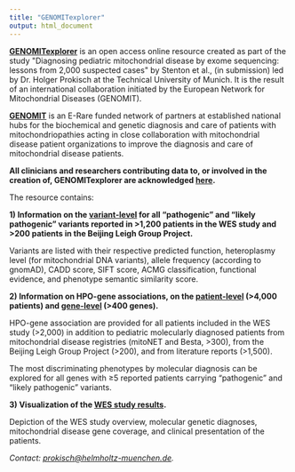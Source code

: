 ```yaml
---
title: "GENOMITexplorer"
output: html_document
---
```


**<a href="https://prokischlab.github.io/GENOMITexplorer/" target="_blank">GENOMITexplorer</a>** is an open access online resource created as part of the study "Diagnosing pediatric mitochondrial disease by exome sequencing: lessons from 2,000 suspected cases" by Stenton et al., (in submission) led by Dr. Holger Prokisch at the Technical University of Munich. It is the result of an international collaboration initiated by the European Network for Mitochondrial Diseases (GENOMIT).

**<a href="https://genomit.eu" target="_blank">GENOMIT</a>** is an E-Rare funded network of partners at established national hubs for the biochemical and genetic diagnosis and care of patients with mitochondriopathies acting in close collaboration with mitochondrial disease patient organizations to improve the diagnosis and care of mitochondrial disease patients.

**All clinicians and researchers contributing data to, or involved in the creation of, GENOMITexplorer are acknowledged <a href="https://prokischlab.github.io/GENOMITexplorer/#Scripts_all_contributors_contributors.html" target="_blank">here</a>.**

The resource contains:

**1) Information on the <a href="https://prokischlab.github.io/GENOMITexplorer/#Scripts_genetic_variants_disease_causing_variants.html" target="_blank">variant-level</a> for all “pathogenic” and “likely pathogenic” variants reported in >1,200 patients in the WES study and >200 patients in the Beijing Leigh Group Project.**

Variants are listed with their respective predicted function, heteroplasmy level (for mitochondrial DNA variants), allele frequency (according to gnomAD), CADD score, SIFT score, ACMG classification, functional evidence, and phenotype semantic similarity score.

**2) Information on HPO-gene associations, on the <a href="https://prokischlab.github.io/GENOMITexplorer/#Scripts_HPO_associations_patient_level_patient_level.html" target="_blank">patient-level</a> (>4,000 patients) and <a href="https://prokischlab.github.io/GENOMITexplorer/#Scripts_HPO_associations_gene_level_all_genes_summary.html" target="_blank">gene-level</a> (>400 genes).**

HPO-gene association are provided for all patients included in the WES study (>2,000) in addition to pediatric molecularly diagnosed patients from mitochondrial disease registries (mitoNET and Besta, >300), from the Beijing Leigh Group Project (>200), and from literature reports (>1,500).

The most discriminating phenotypes by molecular diagnosis can be explored for all genes with ≥5 reported patients carrying “pathogenic” and “likely pathogenic” variants.

**3) Visualization of the <a href="https://prokischlab.github.io/GENOMITexplorer/#Scripts_WES_study_study_overview.html" target="_blank">WES study results</a>.**

Depiction of the WES study overview, molecular genetic diagnoses, mitochondrial disease gene coverage, and clinical presentation of the patients.

_Contact: prokisch@helmholtz-muenchen.de._


